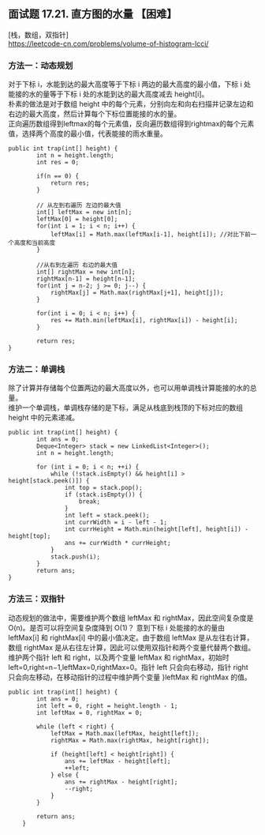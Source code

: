 ## 面试题 17.21. 直方图的水量 【困难】     
[栈，数组，双指针]    
https://leetcode-cn.com/problems/volume-of-histogram-lcci/     

### 方法一：动态规划      
对于下标 i，水能到达的最大高度等于下标 i 两边的最大高度的最小值，下标 i 处能接的水的量等于下标 i 处的水能到达的最大高度减去 height[i]。      
朴素的做法是对于数组 height 中的每个元素，分别向左和向右扫描并记录左边和右边的最大高度，然后计算每个下标位置能接的水的量。        
正向遍历数组得到leftmax的每个元素值，反向遍历数组得到rightmax的每个元素值，选择两个高度的最小值，代表能接的雨水重量。      
```
public int trap(int[] height) {
        int n = height.length;
        int res = 0;

        if(n == 0) {
            return res;
        }

        // 从左到右遍历 左边的最大值
        int[] leftMax = new int[n];
        leftMax[0] = height[0];
        for(int i = 1; i < n; i++) {
            leftMax[i] = Math.max(leftMax[i-1], height[i]); //对比下前一个高度和当前高度
        }

        //从右到左遍历 右边的最大值
        int[] rightMax = new int[n];
        rightMax[n-1] = height[n-1];
        for(int j = n-2; j >= 0; j--) {
            rightMax[j] = Math.max(rightMax[j+1], height[j]);
        }

        for(int i = 0; i < n; i++) {
            res += Math.min(leftMax[i], rightMax[i]) - height[i];
        }

        return res;
}
```

### 方法二：单调栈      
除了计算并存储每个位置两边的最大高度以外，也可以用单调栈计算能接的水的总量。     
维护一个单调栈，单调栈存储的是下标，满足从栈底到栈顶的下标对应的数组 height 中的元素递减。      
```
public int trap(int[] height) {
        int ans = 0;
        Deque<Integer> stack = new LinkedList<Integer>();
        int n = height.length;
        
        for (int i = 0; i < n; ++i) {
            while (!stack.isEmpty() && height[i] > height[stack.peek()]) {
                int top = stack.pop();
                if (stack.isEmpty()) {
                    break;
                }
                int left = stack.peek();
                int currWidth = i - left - 1;
                int currHeight = Math.min(height[left], height[i]) - height[top];
                ans += currWidth * currHeight;
            }
            stack.push(i);
        }
        return ans;
}

```

### 方法三：双指针
动态规划的做法中，需要维护两个数组 leftMax 和 rightMax，因此空间复杂度是 O(n)。是否可以将空间复杂度降到 O(1)？
意到下标 i 处能接的水的量由 leftMax[i] 和 rightMax[i] 中的最小值决定。由于数组 leftMax 是从左往右计算，数组 rightMax 是从右往左计算，因此可以使用双指针和两个变量代替两个数组。       
维护两个指针 left 和 right，以及两个变量 leftMax 和 rightMax，初始时 left=0,right=n−1,leftMax=0,rightMax=0。指针 left 只会向右移动，指针 right 只会向左移动，在移动指针的过程中维护两个变量 }leftMax 和 rightMax 的值。      
```
public int trap(int[] height) {
        int ans = 0;
        int left = 0, right = height.length - 1;
        int leftMax = 0, rightMax = 0;
        
        while (left < right) {
            leftMax = Math.max(leftMax, height[left]);
            rightMax = Math.max(rightMax, height[right]);
            
            if (height[left] < height[right]) {
                ans += leftMax - height[left];
                ++left;
            } else {
                ans += rightMax - height[right];
                --right;
            }
        }
        
        return ans;
    }

```

































